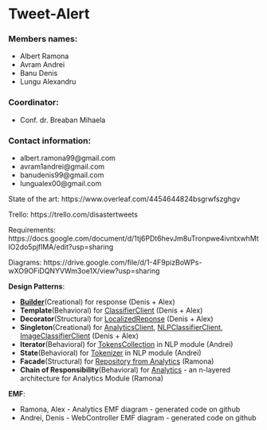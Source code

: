 # Tweet-Alert

<h3>Members names:</h3> 
<ul>
  <li> Albert Ramona </li>
  <li> Avram Andrei </li>
  <li> Banu Denis </li>
  <li> Lungu Alexandru </li>
</ul>

<h3>Coordinator:</h3> 
<ul>
	<li> Conf. dr. Breaban Mihaela </li>
</ul>

<h3>Contact information:</h3>
<ul>
	<li> albert.ramona99@gmail.com </li>
	<li> avram1andrei@gmail.com </li>
	<li> banudenis99@gmail.com </li>
	<li> lungualex00@gmail.com </li>
</ul>
	

<p>State of the art: https://www.overleaf.com/4454644824bsgrwfszghgv</p>
<p>Trello: https://trello.com/disastertweets</p>
<p>Requirements: https://docs.google.com/document/d/1tj6PDt6hevJm8uTronpwe4ivntxwhMtlO2do5pjflMA/edit?usp=sharing</p>
<p>Diagrams: https://drive.google.com/file/d/1-4F9pizBoWPs-wXO9OFiDQNYVWm3oe1X/view?usp=sharing</p>

<b>Design Patterns</b>:
* <b>[Builder](https://github.com/denis2111/Tweet-Alert/blob/main/web-controller/src/main/java/ro/uaic/info/tweetalert/models/ResponseBuilder.java)</b>(Creational) for response (Denis + Alex)
* <b>Template</b>(Behavioral) for [ClassifierClient](https://github.com/denis2111/Tweet-Alert/blob/main/web-controller/src/main/java/ro/uaic/info/tweetalert/ClassifierClient.java) (Denis + Alex)
* <b>Decorator</b>(Structural) for [LocalizedReponse](https://github.com/denis2111/Tweet-Alert/blob/main/web-controller/src/main/java/ro/uaic/info/tweetalert/models/LocalizedResponse.java) (Denis + Alex)
* <b>Singleton</b>(Creational) for [AnalyticsClient](https://github.com/denis2111/Tweet-Alert/blob/main/web-controller/src/main/java/ro/uaic/info/tweetalert/AnalyticsClient.java), [NLPClassifierClient](https://github.com/denis2111/Tweet-Alert/blob/main/web-controller/src/main/java/ro/uaic/info/tweetalert/NLPClassifierClient.java), [ImageClassifierClient](https://github.com/denis2111/Tweet-Alert/blob/main/web-controller/src/main/java/ro/uaic/info/tweetalert/ImageClassifierClient.java) (Denis + Alex)
* <b>Iterator</b>(Behavioral) for [TokensCollection](https://github.com/denis2111/Tweet-Alert/blob/main/nlp-module/tokenizer_component/tokens_collection.py) in NLP module (Andrei)
* <b>State</b>(Behavioral) for [Tokenizer](https://github.com/denis2111/Tweet-Alert/blob/main/nlp-module/tokenizer_component/tokenizer.py) in NLP module (Andrei)
* <b>Facade</b>(Structural) for [Repository from Analytics](https://github.com/denis2111/Tweet-Alert/blob/main/analytics-module/src/main/java/ro/uaic/info/analytics/repositories/JpaRepository.java#L17) (Ramona)
* <b>Chain of Responsibility</b>(Behavioral)  for [Analytics](https://github.com/denis2111/Tweet-Alert/blob/main/analytics-module/src/main/java/ro/uaic/info/analytics/exceptions/ControllerAdvice.java) - an n-layered architecture for Analytics Module (Ramona)

<b>EMF</b>:
* Ramona, Alex - Analytics EMF diagram -  generated code on github
* Andrei, Denis - WebController EMF diagram -  generated code on github
